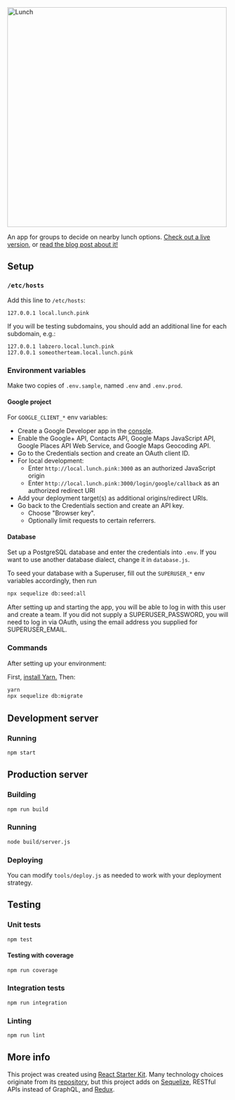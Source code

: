 <img src="https://github.com/labzero/lunch/raw/master/src/components/Header/lunch.png" width="500" alt="Lunch">

An app for groups to decide on nearby lunch options. [Check out a live version](https://lunch.pink), or [read the blog post about it!](https://labzero.com/people/blog/lunch-search-no-longer-to-sate-your-hunger)

## Setup

### `/etc/hosts`

Add this line to `/etc/hosts`:

```
127.0.0.1 local.lunch.pink
```

If you will be testing subdomains, you should add an additional line for each subdomain, e.g.:

```
127.0.0.1 labzero.local.lunch.pink
127.0.0.1 someotherteam.local.lunch.pink
```

### Environment variables

Make two copies of `.env.sample`, named `.env` and `.env.prod`.

#### Google project

For `GOOGLE_CLIENT_*` env variables:

* Create a Google Developer app in the [console](https://console.developers.google.com/).
* Enable the Google+ API, Contacts API, Google Maps JavaScript API, Google Places API Web Service, and Google Maps Geocoding API.
* Go to the Credentials section and create an OAuth client ID.
* For local development:
  * Enter `http://local.lunch.pink:3000` as an authorized JavaScript origin
  * Enter `http://local.lunch.pink:3000/login/google/callback` as an authorized redirect URI
* Add your deployment target(s) as additional origins/redirect URIs.
* Go back to the Credentials section and create an API key.
  * Choose "Browser key".
  * Optionally limit requests to certain referrers.

#### Database

Set up a PostgreSQL database and enter the credentials into `.env`. If you want to use another database dialect, change it in `database.js`.

To seed your database with a Superuser, fill out the `SUPERUSER_*` env variables accordingly, then run

```bash
npx sequelize db:seed:all
```

After setting up and starting the app, you will be able to log in with this user and create a team. If you did not supply a SUPERUSER_PASSWORD, you will need to log in via OAuth, using the email address you supplied for SUPERUSER_EMAIL.

### Commands

After setting up your environment:

First, [install Yarn.](https://yarnpkg.com/en/docs/install) Then:

```bash
yarn
npx sequelize db:migrate
```

## Development server

### Running

```bash
npm start
```

## Production server

### Building

```bash
npm run build
```

### Running

```bash
node build/server.js
```

### Deploying

You can modify `tools/deploy.js` as needed to work with your deployment strategy.

## Testing

### Unit tests

```bash
npm test
```

#### Testing with coverage

```bash
npm run coverage
```

### Integration tests

```bash
npm run integration
```

### Linting

```bash
npm run lint
```

## More info

This project was created using [React Starter Kit](https://www.reactstarterkit.com/). Many technology choices originate from its [repository](https://github.com/kriasoft/react-starter-kit), but this project adds on [Sequelize](http://docs.sequelizejs.com/en/latest/), RESTful APIs instead of GraphQL, and [Redux](http://redux.js.org/).
